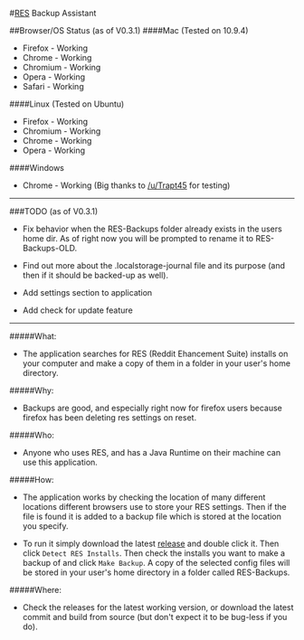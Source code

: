 #[RES](http://redditenhancementsuite.com/) Backup Assistant

##Browser/OS Status (as of V0.3.1)
####Mac (Tested on 10.9.4)
* Firefox - Working
* Chrome - Working
* Chromium - Working
* Opera - Working
* Safari - Working

####Linux (Tested on Ubuntu)
* Firefox - Working
* Chromium - Working
* Chrome - Working
* Opera - Working

####Windows
* Chrome - Working (Big thanks to [/u/Trapt45](http://www.reddit.com/user/Trapt45) for testing)

-------------------------

###TODO (as of V0.3.1)
* Fix behavior when the RES-Backups folder already exists in the users home dir. As of right now you will be prompted to rename it to RES-Backups-OLD.

* Find out more about the .localstorage-journal file and its purpose (and then if it should be backed-up as well).

* Add settings section to application

* Add check for update feature

----------------------

#####What: 
*   The application searches for RES (Reddit Ehancement Suite) installs on your computer
    and make a copy of them in a folder in your user's home directory.

#####Why: 
*   Backups are good, and especially right now for firefox users because firefox has been deleting res settings on reset.

#####Who:
* Anyone who uses RES, and has a Java Runtime on their machine can use this application.

#####How:
*   The application works by checking the location of many different locations different browsers use to store your RES settings.  Then if
the file is found it is added to a backup file which is stored at the location you specify.

* To run it simply download the latest [release](https://github.com/walshie4/backup-RES-Settings/releases) and double click it. 
Then click `Detect RES Installs`. Then check the installs you want to make a backup of and click `Make Backup`. 
A copy of the selected config files will be stored in your user's home directory in a folder called RES-Backups.

#####Where:
*   Check the releases for the latest working version, or download the latest commit and build from source (but don't expect it to be bug-less if you do).

